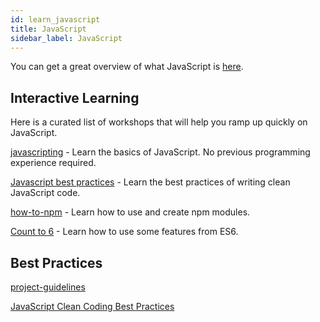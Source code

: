 ```yaml
---
id: learn_javascript
title: JavaScript
sidebar_label: JavaScript
---
```


You can get a great overview of what JavaScript is [here](https://developer.mozilla.org/en-US/docs/Web/JavaScript).

## Interactive Learning

Here is a curated list of workshops that will help you ramp up quickly on JavaScript.

[javascripting](https://github.com/workshopper/javascripting) - Learn the basics of JavaScript. No previous programming experience required. 

[Javascript best practices](https://github.com/excellalabs/js-best-practices-workshopper) - Learn the best practices of writing clean JavaScript code. 

[how-to-npm](https://github.com/workshopper/how-to-npm) - Learn how to use and create npm modules. 

[Count to 6](https://github.com/domenic/count-to-6) - Learn how to use some features from ES6. 

## Best Practices

[project-guidelines](https://github.com/wearehive/project-guidelines)

[JavaScript Clean Coding Best Practices](https://blog.risingstack.com/javascript-clean-coding-best-practices-node-js-at-scale/)